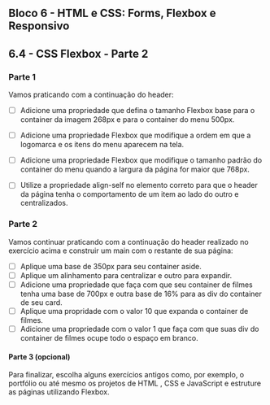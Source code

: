## Bloco 6 - HTML e CSS: Forms, Flexbox e Responsivo
## 6.4 - CSS Flexbox - Parte 2

### Parte 1

Vamos praticando com a continuação do header:

- [ ] Adicione uma propriedade que defina o tamanho Flexbox base para o container da imagem 268px e para o container do menu 500px.
- [ ] Adicione uma propriedade Flexbox que modifique a ordem em que a logomarca e os itens do menu aparecem na tela.
- [ ] Adicione uma propriedade Flexbox que modifique o tamanho padrão do container do menu quando a largura da página for maior que 768px.
- [ ] Utilize a propriedade align-self no elemento correto para que o header da página tenha o comportamento de um item ao lado do outro e centralizados.


### Parte 2

Vamos continuar praticando com a continuação do header realizado no exercício acima e construir um main com o restante de sua página:

- [ ] Aplique uma base de 350px para seu container aside.
- [ ] Aplique um alinhamento para centralizar e outro para expandir.
- [ ] Adicione uma propriedade que faça com que seu container de filmes tenha uma base de 700px e outra base de 16% para as div do container de seu card.
- [ ] Aplique uma propridade com o valor 10 que expanda o container de filmes.
- [ ] Adicione uma propriedade com o valor 1 que faça com que suas div do container de filmes ocupe todo o espaço em branco.

#### Parte 3 (opcional)

Para finalizar, escolha alguns exercícios antigos como, por exemplo, o portfólio ou até mesmo os projetos de HTML , CSS e JavaScript e estruture as páginas utilizando Flexbox.